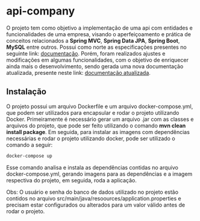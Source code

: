 # api-company

O projeto tem como objetivo a implementação de uma api com entidades e funcionalidades de uma empresa, visando o aperfeiçoamento e prática de conceitos relacionados a **Spring MVC**, **Spring Data JPA**, **Spring Boot**, **MySQL** entre outros. Possui como norte as especificações presentes no seguinte link: [documentação](https://docs.google.com/document/d/1WxelFOK1mXEdvl31PahipRtMZuf4Z9o3W_zFi_hWkNY/edit). Porém, foram realizados ajustes e modificações em algumas funcionalidades, com o objetivo de enriquecer ainda mais o desenvolvimento, sendo gerada uma nova documentação atualizada, presente neste link: [documentação atualizada](https://docs.google.com/document/d/1kI2vQJ1MlQBep0GmrYbdQddSigbKmmCyYuTS4bPERQ0/edit?usp=sharing).

## Instalação

O projeto possui um arquivo Dockerfile e um arquivo docker-compose.yml, que podem ser utilizados para encapsular e rodar o projeto utilizando Docker. Primeiramente é necessário gerar um arquivo .jar com as classes e arquivos do projeto, que pode ser feito utilizando o comando **mvn clean install package**. Em seguida, para instalar as imagens com dependências necessárias e rodar o projeto utilizando docker, pode ser utilizado o comando a seguir:

```bash
docker-compose up
```
Esse comando analisa e instala as dependências contidas no arquivo docker-compose.yml, gerando imagens para as dependências e a imagem respectiva do projeto, em seguida, roda a aplicação.

Obs: O usuário e senha do banco de dados utilizado no projeto estão contidos no arquivo src/main/java/resoources/application.properties e precisam estar configurados ou alterados para um valor válido antes de rodar o projeto.
